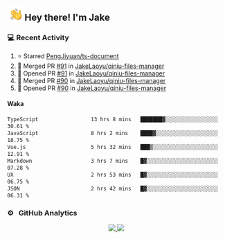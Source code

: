 <img alt="Night Coding" src="./assets/Hand%20Wave.gif" width='40' align="left"/><h2>Hey there! I'm Jake</h2>

### 💻 Recent Activity

<!--RECENT_ACTIVITY:start-->
1. ⭐ Starred [PengJiyuan/ts-document](https://github.com/PengJiyuan/ts-document)<br>
2. 🎉 Merged PR [#91](https://github.com/JakeLaoyu/qiniu-files-manager/pull/91) in [JakeLaoyu/qiniu-files-manager](https://github.com/JakeLaoyu/qiniu-files-manager)<br>
3. 💪 Opened PR [#91](https://github.com/JakeLaoyu/qiniu-files-manager/pull/91) in [JakeLaoyu/qiniu-files-manager](https://github.com/JakeLaoyu/qiniu-files-manager)<br>
4. 🎉 Merged PR [#90](https://github.com/JakeLaoyu/qiniu-files-manager/pull/90) in [JakeLaoyu/qiniu-files-manager](https://github.com/JakeLaoyu/qiniu-files-manager)<br>
5. 💪 Opened PR [#90](https://github.com/JakeLaoyu/qiniu-files-manager/pull/90) in [JakeLaoyu/qiniu-files-manager](https://github.com/JakeLaoyu/qiniu-files-manager)<br>
<!--RECENT_ACTIVITY:end-->

#### Waka

<!--START_SECTION:waka-->

```text
TypeScript                 13 hrs 8 mins   ███████▓░░░░░░░░░░░░░░░░░   30.61 %
JavaScript                 8 hrs 2 mins    ████▓░░░░░░░░░░░░░░░░░░░░   18.75 %
Vue.js                     5 hrs 32 mins   ███▒░░░░░░░░░░░░░░░░░░░░░   12.91 %
Markdown                   3 hrs 7 mins    █▓░░░░░░░░░░░░░░░░░░░░░░░   07.28 %
UX                         2 hrs 53 mins   █▓░░░░░░░░░░░░░░░░░░░░░░░   06.75 %
JSON                       2 hrs 42 mins   █▓░░░░░░░░░░░░░░░░░░░░░░░   06.31 %
```

<!--END_SECTION:waka-->

### ⚙️ &nbsp; GitHub Analytics

<p align="center">
<a href="https://github.com/JakeLaoyu">
  <img height="180em" src="https://github-readme-stats-eight-theta.vercel.app/api?username=jakelaoyu&show_icons=true&theme=algolia&include_all_commits=true&count_private=true"/>
  <img height="180em" src="https://github-readme-stats-eight-theta.vercel.app/api/top-langs/?username=jakelaoyu&layout=compact&langs_count=8&theme=algolia&hide=html"/>
</a>
</p>

<!-- ### 🤝🏻 &nbsp; Connect with Me

<p align="center">
<a href="https://i.jakeyu.top"><img src="https://img.shields.io/badge/-i.jakeyu.top-3423A6?style=flat&logo=Google-Chrome&logoColor=white"/></a>
<a href="mailto:jake.laoyu@gmail.com"><img src="https://img.shields.io/badge/-jake.laoyu@gmail.com-D14836?style=flat&logo=Gmail&logoColor=white"/></a>
</p> -->
